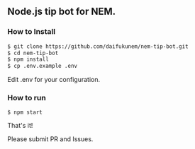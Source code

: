 ## Node.js tip bot for NEM.

### How to Install

```sh
$ git clone https://github.com/daifukunem/nem-tip-bot.git
$ cd nem-tip-bot
$ npm install
$ cp .env.example .env
```

Edit .env for your configuration.

### How to run
```
$ npm start
```

That's it!

Please submit PR and Issues.
